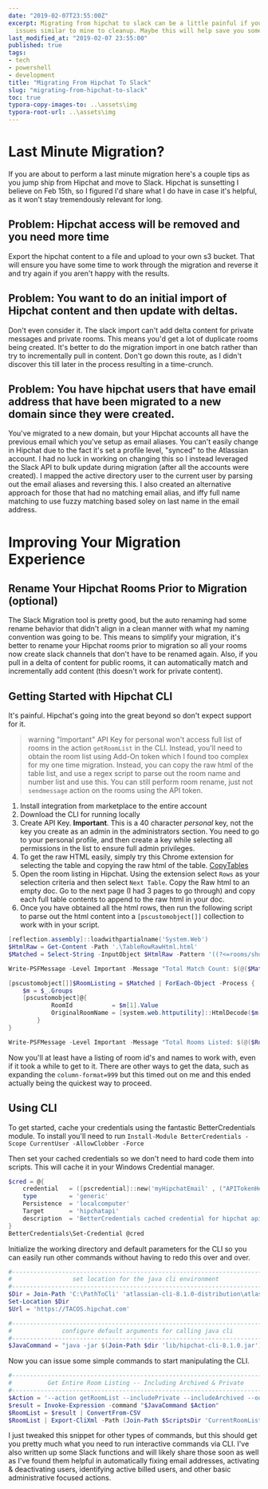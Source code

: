 ```yaml
---
date: "2019-02-07T23:55:00Z"
excerpt: Migrating from hipchat to slack can be a little painful if you have some
  issues similar to mine to cleanup. Maybe this will help save you some time.
last_modified_at: "2019-02-07 23:55:00"
published: true
tags:
- tech
- powershell
- development
title: "Migrating From Hipchat To Slack"
slug: "migrating-from-hipchat-to-slack"
toc: true
typora-copy-images-to: ..\assets\img
typora-root-url: ..\assets\img
---
```


# Last Minute Migration?
If you are about to perform a last minute migration here's a couple tips as you jump ship from Hipchat and move to Slack. Hipchat is sunsetting I believe on Feb 15th, so I figured I'd share what I do have in case it's helpful, as it won't stay tremendously relevant for long.

## Problem: Hipchat access will be removed and you need more time
Export the hipchat content to a file and upload to your own s3 bucket. That will ensure you have some time to work through the migration and reverse it and try again if you aren't happy with the results.

## Problem: You want to do an initial import of Hipchat content and then update with deltas.
Don't even consider it. The slack import can't add delta content for private messages and private rooms. This means you'd get a lot of duplicate rooms being created. It's better to do the migration import in one batch rather than try to incrementally pull in content. Don't go down this route, as I didn't discover this till later in the process resulting in a time-crunch.

## Problem: You have hipchat users that have email address that have been migrated to a new domain since they were created.
You've migrated to a new domain, but your Hipchat accounts all have the previous email which you've setup as email aliases. You can't easily change in Hipchat due to the fact it's set a profile level, "synced" to the Atlassian account. I had no luck in working on changing this so I instead leveraged the Slack API to bulk update during migration (after all the accounts were created). I mapped the active directory user to the current user by parsing out the email aliases and reversing this. I also created an alternative approach for those that had no matching email alias, and iffy full name matching to use fuzzy matching based soley on last name in the email address.

# Improving Your Migration Experience

## Rename Your Hipchat Rooms Prior to Migration (optional)
The Slack Migration tool is pretty good, but the auto renaming had some rename behavior that didn't align in a clean manner with what my naming convention was going to be. This means to simplify your migration, it's better to rename your Hipchat rooms prior to migration so all your rooms now create slack channels that don't have to be renamed again. Also, if you pull in a delta of content for public rooms, it can automatically match and incrementally add content (this doesn't work for private content).

## Getting Started with Hipchat CLI
It's painful. Hipchat's going into the great beyond so don't expect support for it.

> warning "Important"
> API Key for personal won't access full list of rooms in the action `getRoomList` in the CLI. Instead, you'll need to obtain the room list using Add-On token which I found too complex for my one time migration. Instead, you can copy the raw html of the table list, and use a regex script to parse out the room name and number list and use this. You can still perform room rename, just not `sendmessage` action on the rooms using the API token.

1.  Install integration from marketplace to the entire account
2.  Download the CLI for running locally
3.  Create API Key. **Important**. This is a 40 character _personal_ key, not the key you create as an admin in the administrators section. You need to go to your personal profile, and then create a key while selecting all permissions in the list to ensure full admin privileges.
4.  To get the raw HTML easily, simply try this Chrome extension for selecting the table and copying the raw html of the table. [CopyTables](http://bit.ly/2S1XwRn)
5.  Open the room listing in Hipchat. Using the extension select `Rows` as your selection criteria and then select `Next Table`. Copy the Raw html to an empty doc. Go to the next page (I had 3 pages to go through) and copy each full table contents to append to the raw html in your doc.
6.  Once you have obtained all the html rows, then run the following script to parse out the html content into a `[pscustomobject[]]` collection to work with in your script.

```powershell
[reflection.assembly]::loadwithpartialname('System.Web')
$HtmlRaw = Get-Content -Path '.\TableRowRawHtml.html'
$Matched = Select-String -InputObject $HtmlRaw -Pattern '((?<=rooms/show/)\d*(?="))(.*?\n*?.*?)(?<=[>])(.*?(?=<))' -AllMatches | Select-Object -ExpandProperty Matches

Write-PSFMessage -Level Important -Message "Total Match Count: $(@($Matched).Count)"

[pscustomobject[]]$RoomListing = $Matched | ForEach-Object -Process {
    $m = $_.Groups
    [pscustomobject]@{
            RoomId           = $m[1].Value
            OriginalRoomName = [system.web.httputility]::HtmlDecode($m[3].Value)
        }
}

Write-PSFMessage -Level Important -Message "Total Rooms Listed: $(@($RoomListing).Count)"
```

Now you'll at least have a listing of room id's and names to work with, even if it took a while to get to it. There are other ways to get the data, such as expanding the `column-format=999` but this timed out on me and this ended actually being the quickest way to proceed.

## Using CLI
To get started, cache your credentials using the fantastic BetterCredentials module. To install you'll need to run `Install-Module BetterCredentials -Scope CurrentUser -AllowClobber -Force`

Then set your cached credentials so we don't need to hard code them into scripts. This will cache it in your Windows Credential manager.

```powershell
$cred = @{
    credential   = ([pscredential]::new('myHipchatEmail' , ("APITokenHere" | ConvertTo-SecureString -AsPlainText -Force) ) )
    type         = 'generic'
    Persistence  = 'localcomputer'
    Target       = 'hipchatapi'
    description  = 'BetterCredentials cached credential for hipchat api'
}
BetterCredentials\Set-Credential @cred
```

Initialize the working directory and default parameters for the CLI so you can easily run other commands without having to redo this over and over.

```powershell
#----------------------------------------------------------------------------#
#                 set location for the java cli environment                  #
#----------------------------------------------------------------------------#
$Dir = Join-Path 'C:\PathToCli' 'atlassian-cli-8.1.0-distribution\atlassian-cli-8.1.0'
Set-Location $Dir
$Url = 'https://TACOS.hipchat.com'

#----------------------------------------------------------------------------#
#              configure default arguments for calling java cli              #
#----------------------------------------------------------------------------#
$JavaCommand = "java -jar $(Join-Path $dir 'lib/hipchat-cli-8.1.0.jar') --server $url --token $Password --autoWait --quiet"
```

Now you can issue some simple commands to start manipulating the CLI.

```powershell
#----------------------------------------------------------------------------#
#          Get Entire Room Listing -- Including Archived & Private           #
#----------------------------------------------------------------------------#
$Action = '--action getRoomList --includePrivate --includeArchived --outputFormat 1'
$result = Invoke-Expression -command "$JavaCommand $Action"
$RoomList = $result | ConvertFrom-CSV
$RoomList | Export-CliXml -Path (Join-Path $ScriptsDir 'CurrentRoomList.xml') -Encoding UTF8 -Force #just so we have a copy saved to review
```

I just tweaked this snippet for other types of commands, but this should get you pretty much what you need to run interactive commands via CLI. I've also written up some Slack functions and will likely share those soon as well as I've found them helpful in automatically fixing email addresses, activating & deactivating users, identifying active billed users, and other basic administrative focused actions.


